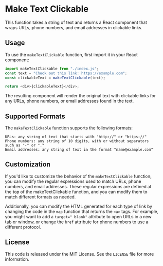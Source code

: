 <!-- @format -->

# Make Text Clickable

This function takes a string of text and returns a React component that wraps URLs, phone numbers, and email addresses in clickable links.

## Usage

To use the `makeTextClickable` function, first import it in your React component:

```javascript
import makeTextClickable from "./index.js";
const text = "Check out this link: https://example.com";
const clickableText = makeTextClickable(text);

return <div>{clickableText}</div>;
```

The resulting component will render the original text with clickable links for any URLs, phone numbers, or email addresses found in the text.

## Supported Formats

The `makeTextClickable` function supports the following formats:

    URLs: any string of text that starts with "http://" or "https://"
    Phone numbers: any string of 10 digits, with or without separators such as "-" or "."
    Email addresses: any string of text in the format "name@example.com"

## Customization

If you'd like to customize the behavior of the `makeTextClickable` function, you can modify the regular expressions used to match URLs, phone numbers, and email addresses. These regular expressions are defined at the top of the makeTextClickable function, and you can modify them to match different formats as needed.

Additionally, you can modify the HTML generated for each type of link by changing the code in the `map` function that returns the `<a>` tags. For example, you might want to add a `target="_blank"` attribute to open URLs in a new tab or window, or change the `href` attribute for phone numbers to use a different protocol.

## License

This code is released under the MIT License. See the `LICENSE` file for more information.
